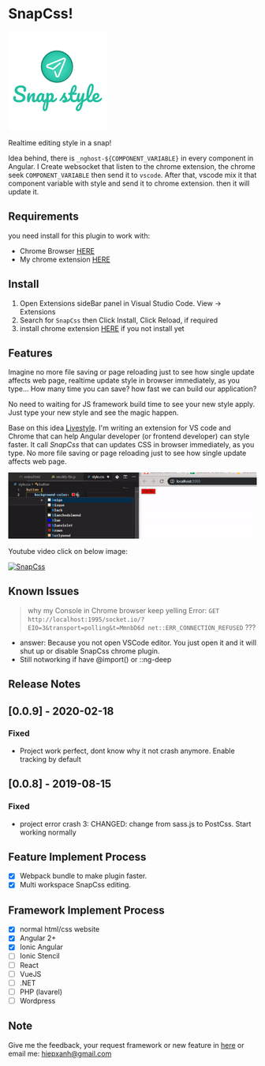 

# SnapCss! 

![feature X](images/logo-text.png)

Realtime editing style in a snap!

Idea behind, there is `_nghost-${COMPONENT_VARIABLE}` in every component in Angular. I Create websocket that listen to the chrome extension, the chrome seek `COMPONENT_VARIABLE` then send it to `vscode`. After that, vscode mix it that component variable with style and send it to chrome extension. then it will update it.

## Requirements
you need install for this plugin to work with:
- Chrome Browser [HERE](https://www.google.com/chrome/) 
- My chrome extension [HERE](https://chrome.google.com/webstore/detail/banpiopiepkejkfomncchpdokpnaejnh)

## Install
1. Open Extensions sideBar panel in Visual Studio Code. View → Extensions
2. Search for `SnapCss` then Click Install, Click Reload, if required
3. install chrome extension [HERE](https://chrome.google.com/webstore/detail/banpiopiepkejkfomncchpdokpnaejnh) if you not install yet

## Features

Imagine no more file saving or page reloading just to see how single update affects web page, realtime update style in browser immediately, as you type... How many time you can save? how fast we can build our application?

No need to waiting for JS framework build time to see your new style apply. Just type your new style and see the magic happen. 

Base on this idea [Livestyle](http://livestyle.io/). I'm writing an extension for VS code and Chrome that can help Angular developer (or frontend developer) can style faster. It call *SnapCss* that can updates CSS in browser immediately, as you type. No more file saving or page reloading just to see how single update affects web page.


![feature X](images/snap-show.gif)

Youtube video click on below image:

[![SnapCss](https://img.youtube.com/vi/t5tsGSFeOK8/0.jpg)](https://youtu.be/W-hWhR5GX_c "SnapCss")
<!-- 
> Tip: Many popular extensions utilize animations. This is an excellent way to show off your extension! We recommend short, focused animations that are easy to follow. -->



<!-- ## Extension Settings

Include if your extension adds any VS Code settings through the `contributes.configuration` extension point.

For example:

This extension contributes the following settings:

* `myExtension.enable`: enable/disable this extension
* `myExtension.thing`: set to `blah` to do something -->

## Known Issues

<!-- Calling out known issues can help limit users opening duplicate issues against your extension. -->

> why my Console in Chrome browser keep yelling Error:
`GET http://localhost:1995/socket.io/?EIO=3&transport=polling&t=MmnbD6d net::ERR_CONNECTION_REFUSED` ???

- answer: Because you not open VSCode editor. You just open it and it will shut up or disable SnapCss chrome plugin.
- Still notworking if have @import() or ::ng-deep
## Release Notes

<!-- Users appreciate release notes as you update your extension. -->
## [0.0.9] - 2020-02-18
### Fixed
- Project work perfect, dont know why it not crash anymore.
Enable tracking by default

## [0.0.8] - 2019-08-15
### Fixed
- project error crash 3: 
CHANGED: change from sass.js to PostCss. Start working normally

## Feature Implement Process

- [x] Webpack bundle to make plugin faster.
- [x] Multi workspace SnapCss editing.

## Framework Implement Process

- [x] normal html/css website
- [x] Angular 2+
- [x] Ionic Angular
- [ ] Ionic Stencil
- [ ] React
- [ ] VueJS
- [ ] .NET
- [ ] PHP (lavarel)
- [ ] Wordpress

## Note
Give me the feedback, your request framework or new feature in [here](https://github.com/xanhtool/SnapCss/issues) or email me: hiepxanh@gmail.com 
<!-- -----------------------------------------------------------------------------------------------------------

## Working with Markdown

**Note:** You can author your README using Visual Studio Code.  Here are some useful editor keyboard shortcuts:

* Split the editor (`Cmd+\` on macOS or `Ctrl+\` on Windows and Linux)
* Toggle preview (`Shift+CMD+V` on macOS or `Shift+Ctrl+V` on Windows and Linux)
* Press `Ctrl+Space` (Windows, Linux) or `Cmd+Space` (macOS) to see a list of Markdown snippets

### For more information

* [Visual Studio Code's Markdown Support](http://code.visualstudio.com/docs/languages/markdown)
* [Markdown Syntax Reference](https://help.github.com/articles/markdown-basics/)

**Enjoy!** -->
